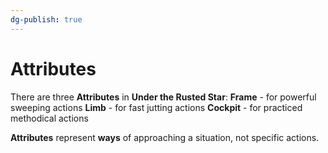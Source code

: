 ```yaml
---
dg-publish: true
---
```

# Attributes

There are three **Attributes** in **Under the Rusted Star**:
**Frame** - for powerful sweeping actions
**Limb** - for fast jutting actions
**Cockpit** - for practiced methodical actions

**Attributes** represent **ways** of approaching a situation, not specific actions.

